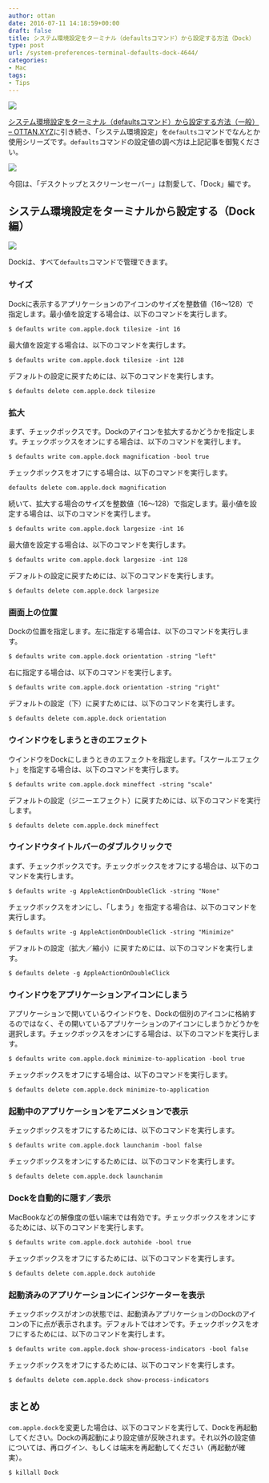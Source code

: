 ```yaml
---
author: ottan
date: 2016-07-11 14:18:59+00:00
draft: false
title: システム環境設定をターミナル（defaultsコマンド）から設定する方法（Dock）
type: post
url: /system-preferences-terminal-defaults-dock-4644/
categories:
- Mac
tags:
- Tips
---
```


![](/images/2016/07/160710-57824e95886ff.jpg)






[システム環境設定をターミナル（defaultsコマンド）から設定する方法（一般） – OTTAN.XYZ](/system-preferences-terminal-defaults-2-4643/)に引き続き、「システム環境設定」を`defaults`コマンドでなんとか使用シリーズです。`defaults`コマンドの設定値の調べ方は上記記事を御覧ください。





![](/images/2016/07/160710-57824ed9609b3.png)






今回は、「デスクトップとスクリーンセーバー」は割愛して、「Dock」編です。





## システム環境設定をターミナルから設定する（Dock編）





![](/images/2016/07/160710-57824edfd8fd1.png)






Dockは、すべて`defaults`コマンドで管理できます。





### サイズ





Dockに表示するアプリケーションのアイコンのサイズを整数値（16〜128）で指定します。最小値を設定する場合は、以下のコマンドを実行します。




    
    $ defaults write com.apple.dock tilesize -int 16





最大値を設定する場合は、以下のコマンドを実行します。




    
    $ defaults write com.apple.dock tilesize -int 128





デフォルトの設定に戻すためには、以下のコマンドを実行します。




    
    $ defaults delete com.apple.dock tilesize





### 拡大





まず、チェックボックスです。Dockのアイコンを拡大するかどうかを指定します。チェックボックスをオンにする場合は、以下のコマンドを実行します。




    
    $ defaults write com.apple.dock magnification -bool true





チェックボックスをオフにする場合は、以下のコマンドを実行します。




    
    defaults delete com.apple.dock magnification





続いて、拡大する場合のサイズを整数値（16〜128）で指定します。最小値を設定する場合は、以下のコマンドを実行します。




    
    $ defaults write com.apple.dock largesize -int 16





最大値を設定する場合は、以下のコマンドを実行します。




    
    $ defaults write com.apple.dock largesize -int 128





デフォルトの設定に戻すためには、以下のコマンドを実行します。




    
    $ defaults delete com.apple.dock largesize





### 画面上の位置





Dockの位置を指定します。左に指定する場合は、以下のコマンドを実行します。




    
    $ defaults write com.apple.dock orientation -string "left"





右に指定する場合は、以下のコマンドを実行します。




    
    $ defaults write com.apple.dock orientation -string "right"





デフォルトの設定（下）に戻すためには、以下のコマンドを実行します。




    
    $ defaults delete com.apple.dock orientation





### ウインドウをしまうときのエフェクト





ウインドウをDockにしまうときのエフェクトを指定します。「スケールエフェクト」を指定する場合は、以下のコマンドを実行します。




    
    $ defaults write com.apple.dock mineffect -string "scale"





デフォルトの設定（ジニーエフェクト）に戻すためには、以下のコマンドを実行します。




    
    $ defaults delete com.apple.dock mineffect





### ウインドウタイトルバーのダブルクリックで





まず、チェックボックスです。チェックボックスをオフにする場合は、以下のコマンドを実行します。




    
    $ defaults write -g AppleActionOnDoubleClick -string "None"





チェックボックスをオンにし、「しまう」を指定する場合は、以下のコマンドを実行します。




    
    $ defaults write -g AppleActionOnDoubleClick -string "Minimize"





デフォルトの設定（拡大／縮小）に戻すためには、以下のコマンドを実行します。




    
    $ defaults delete -g AppleActionOnDoubleClick





### ウインドウをアプリケーションアイコンにしまう





アプリケーションで開いているウインドウを、Dockの個別のアイコンに格納するのではなく、その開いているアプリケーションのアイコンにしまうかどうかを選択します。チェックボックスをオンにする場合は、以下のコマンドを実行します。




    
    $ defaults write com.apple.dock minimize-to-application -bool true





チェックボックスをオフにする場合は、以下のコマンドを実行します。




    
    $ defaults delete com.apple.dock minimize-to-application





### 起動中のアプリケーションをアニメションで表示





チェックボックスをオフにするためには、以下のコマンドを実行します。




    
    $ defaults write com.apple.dock launchanim -bool false





チェックボックスをオンにするためには、以下のコマンドを実行します。




    
    $ defaults delete com.apple.dock launchanim





### Dockを自動的に隠す／表示





MacBookなどの解像度の低い端末では有効です。チェックボックスをオンにするためには、以下のコマンドを実行します。




    
    $ defaults write com.apple.dock autohide -bool true





チェックボックスをオフにするためには、以下のコマンドを実行します。




    
    $ defaults delete com.apple.dock autohide





### 起動済みのアプリケーションにインジケーターを表示





チェックボックスがオンの状態では、起動済みアプリケーションのDockのアイコンの下に点が表示されます。デフォルトではオンです。チェックボックスをオフにするためには、以下のコマンドを実行します。




    
    $ defaults write com.apple.dock show-process-indicators -bool false





チェックボックスをオフにするためには、以下のコマンドを実行します。




    
    $ defaults delete com.apple.dock show-process-indicators





## まとめ





`com.apple.dock`を変更した場合は、以下のコマンドを実行して、Dockを再起動してください。Dockの再起動により設定値が反映されます。それ以外の設定値については、再ログイン、もしくは端末を再起動してください（再起動が確実）。




    
    $ killall Dock
